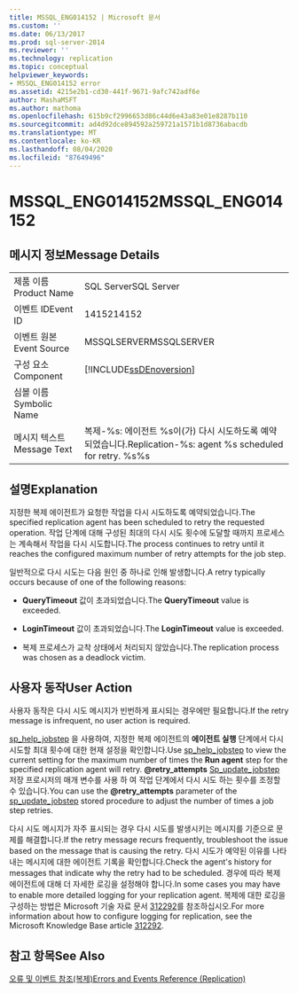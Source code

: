 ```yaml
---
title: MSSQL_ENG014152 | Microsoft 문서
ms.custom: ''
ms.date: 06/13/2017
ms.prod: sql-server-2014
ms.reviewer: ''
ms.technology: replication
ms.topic: conceptual
helpviewer_keywords:
- MSSQL_ENG014152 error
ms.assetid: 4215e2b1-cd30-441f-9671-9afc742adf6e
author: MashaMSFT
ms.author: mathoma
ms.openlocfilehash: 615b9cf2996653d86c44d6e43a83e01e8287b110
ms.sourcegitcommit: ad4d92dce894592a259721a1571b1d8736abacdb
ms.translationtype: MT
ms.contentlocale: ko-KR
ms.lasthandoff: 08/04/2020
ms.locfileid: "87649496"
---
```

# <a name="mssql_eng014152"></a><span data-ttu-id="4981a-102">MSSQL_ENG014152</span><span class="sxs-lookup"><span data-stu-id="4981a-102">MSSQL_ENG014152</span></span>
    
## <a name="message-details"></a><span data-ttu-id="4981a-103">메시지 정보</span><span class="sxs-lookup"><span data-stu-id="4981a-103">Message Details</span></span>  
  
|||  
|-|-|  
|<span data-ttu-id="4981a-104">제품 이름</span><span class="sxs-lookup"><span data-stu-id="4981a-104">Product Name</span></span>|<span data-ttu-id="4981a-105">SQL Server</span><span class="sxs-lookup"><span data-stu-id="4981a-105">SQL Server</span></span>|  
|<span data-ttu-id="4981a-106">이벤트 ID</span><span class="sxs-lookup"><span data-stu-id="4981a-106">Event ID</span></span>|<span data-ttu-id="4981a-107">14152</span><span class="sxs-lookup"><span data-stu-id="4981a-107">14152</span></span>|  
|<span data-ttu-id="4981a-108">이벤트 원본</span><span class="sxs-lookup"><span data-stu-id="4981a-108">Event Source</span></span>|<span data-ttu-id="4981a-109">MSSQLSERVER</span><span class="sxs-lookup"><span data-stu-id="4981a-109">MSSQLSERVER</span></span>|  
|<span data-ttu-id="4981a-110">구성 요소</span><span class="sxs-lookup"><span data-stu-id="4981a-110">Component</span></span>|[!INCLUDE[ssDEnoversion](../../includes/ssdenoversion-md.md)]|  
|<span data-ttu-id="4981a-111">심볼 이름</span><span class="sxs-lookup"><span data-stu-id="4981a-111">Symbolic Name</span></span>||  
|<span data-ttu-id="4981a-112">메시지 텍스트</span><span class="sxs-lookup"><span data-stu-id="4981a-112">Message Text</span></span>|<span data-ttu-id="4981a-113">복제-%s: 에이전트 %s이(가) 다시 시도하도록 예약되었습니다.</span><span class="sxs-lookup"><span data-stu-id="4981a-113">Replication-%s: agent %s scheduled for retry.</span></span> <span data-ttu-id="4981a-114">%s</span><span class="sxs-lookup"><span data-stu-id="4981a-114">%s</span></span>|  
  
## <a name="explanation"></a><span data-ttu-id="4981a-115">설명</span><span class="sxs-lookup"><span data-stu-id="4981a-115">Explanation</span></span>  
 <span data-ttu-id="4981a-116">지정한 복제 에이전트가 요청한 작업을 다시 시도하도록 예약되었습니다.</span><span class="sxs-lookup"><span data-stu-id="4981a-116">The specified replication agent has been scheduled to retry the requested operation.</span></span> <span data-ttu-id="4981a-117">작업 단계에 대해 구성된 최대의 다시 시도 횟수에 도달할 때까지 프로세스는 계속해서 작업을 다시 시도합니다.</span><span class="sxs-lookup"><span data-stu-id="4981a-117">The process continues to retry until it reaches the configured maximum number of retry attempts for the job step.</span></span>  
  
 <span data-ttu-id="4981a-118">일반적으로 다시 시도는 다음 원인 중 하나로 인해 발생합니다.</span><span class="sxs-lookup"><span data-stu-id="4981a-118">A retry typically occurs because of one of the following reasons:</span></span>  
  
-   <span data-ttu-id="4981a-119">**QueryTimeout** 값이 초과되었습니다.</span><span class="sxs-lookup"><span data-stu-id="4981a-119">The **QueryTimeout** value is exceeded.</span></span>  
  
-   <span data-ttu-id="4981a-120">**LoginTimeout** 값이 초과되었습니다.</span><span class="sxs-lookup"><span data-stu-id="4981a-120">The **LoginTimeout** value is exceeded.</span></span>  
  
-   <span data-ttu-id="4981a-121">복제 프로세스가 교착 상태에서 처리되지 않았습니다.</span><span class="sxs-lookup"><span data-stu-id="4981a-121">The replication process was chosen as a deadlock victim.</span></span>  
  
## <a name="user-action"></a><span data-ttu-id="4981a-122">사용자 동작</span><span class="sxs-lookup"><span data-stu-id="4981a-122">User Action</span></span>  
 <span data-ttu-id="4981a-123">사용자 동작은 다시 시도 메시지가 빈번하게 표시되는 경우에만 필요합니다.</span><span class="sxs-lookup"><span data-stu-id="4981a-123">If the retry message is infrequent, no user action is required.</span></span>  
  
 <span data-ttu-id="4981a-124">[sp_help_jobstep](/sql/relational-databases/system-stored-procedures/sp-help-jobstep-transact-sql) 을 사용하여, 지정한 복제 에이전트의 **에이전트 실행** 단계에서 다시 시도할 최대 횟수에 대한 현재 설정을 확인합니다.</span><span class="sxs-lookup"><span data-stu-id="4981a-124">Use [sp_help_jobstep](/sql/relational-databases/system-stored-procedures/sp-help-jobstep-transact-sql) to view the current setting for the maximum number of times the **Run agent** step for the specified replication agent will retry.</span></span> <span data-ttu-id="4981a-125">**@retry_attempts** [Sp_update_jobstep](/sql/relational-databases/system-stored-procedures/sp-update-jobstep-transact-sql) 저장 프로시저의 매개 변수를 사용 하 여 작업 단계에서 다시 시도 하는 횟수를 조정할 수 있습니다.</span><span class="sxs-lookup"><span data-stu-id="4981a-125">You can use the **@retry_attempts** parameter of the [sp_update_jobstep](/sql/relational-databases/system-stored-procedures/sp-update-jobstep-transact-sql) stored procedure to adjust the number of times a job step retries.</span></span>  
  
 <span data-ttu-id="4981a-126">다시 시도 메시지가 자주 표시되는 경우 다시 시도를 발생시키는 메시지를 기준으로 문제를 해결합니다.</span><span class="sxs-lookup"><span data-stu-id="4981a-126">If the retry message recurs frequently, troubleshoot the issue based on the message that is causing the retry.</span></span> <span data-ttu-id="4981a-127">다시 시도가 예약된 이유를 나타내는 메시지에 대한 에이전트 기록을 확인합니다.</span><span class="sxs-lookup"><span data-stu-id="4981a-127">Check the agent's history for messages that indicate why the retry had to be scheduled.</span></span> <span data-ttu-id="4981a-128">경우에 따라 복제 에이전트에 대해 더 자세한 로깅을 설정해야 합니다.</span><span class="sxs-lookup"><span data-stu-id="4981a-128">In some cases you may have to enable more detailed logging for your replication agent.</span></span> <span data-ttu-id="4981a-129">복제에 대한 로깅을 구성하는 방법은 Microsoft 기술 자료 문서 [312292](https://support.microsoft.com/kb/312292)를 참조하십시오.</span><span class="sxs-lookup"><span data-stu-id="4981a-129">For more information about how to configure logging for replication, see the Microsoft Knowledge Base article [312292](https://support.microsoft.com/kb/312292).</span></span>  
  
## <a name="see-also"></a><span data-ttu-id="4981a-130">참고 항목</span><span class="sxs-lookup"><span data-stu-id="4981a-130">See Also</span></span>  
 [<span data-ttu-id="4981a-131">오류 및 이벤트 참조&#40;복제&#41;</span><span class="sxs-lookup"><span data-stu-id="4981a-131">Errors and Events Reference &#40;Replication&#41;</span></span>](errors-and-events-reference-replication.md)  
  
  

